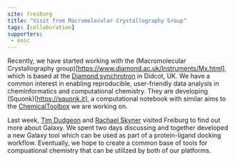 ```yaml
---
site: freiburg
title: "Visit from Macromolecular Crystallography Group"
tags: [collaboration]
supporters:
 - eosc
---
```


Recently, we have started working with the (Macromolecular Crystallography group)[https://www.diamond.ac.uk/Instruments/Mx.html], which is based at the [Diamond synchrotron](https://www.diamond.ac.uk) in Didcot, UK. We have a common interest in enabling reproducible, user-friendly data analysis in cheminformatics and computational chemistry. They are developing (Squonk)[https://squonk.it], a computational notebook with similar aims to the [ChemicalToolbox](http://cheminformatics.usegalaxy.eu) we are working on.

Last week, [Tim Dudgeon](https://www.informaticsmatters.com) and [Rachael Skyner](https://www.diamond.ac.uk/Instruments/Mx/Fragment-Screening/XChem-team/Skyner.html) visited Freiburg to find out more about Galaxy. We spent two days discussing and together developed a new Galaxy tool which can be used as part of a protein-ligand docking workflow. Eventually, we hope to create a common base of tools for compuational chemistry that can be utilized by both of our platforms.

